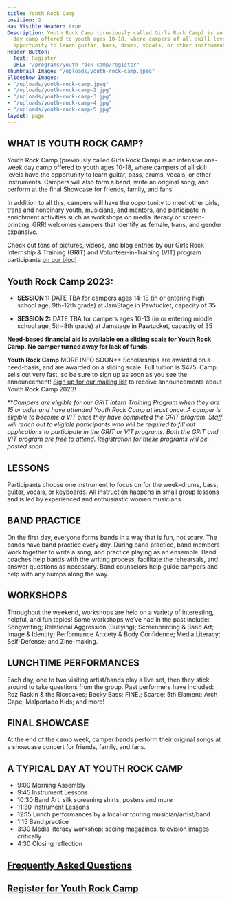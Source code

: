 ```yaml
---
title: Youth Rock Camp
position: 2
Has Visible Header: true
Description: Youth Rock Camp (previously called Girls Rock Camp) is an intensive one-week
  day camp offered to youth ages 10-18, where campers of all skill levels have the
  opportunity to learn guitar, bass, drums, vocals, or other instruments.
Header Button:
  Text: Register
  URL: "/programs/youth-rock-camp/register"
Thumbnail Image: "/uploads/youth-rock-camp.jpeg"
Slideshow Images:
- "/uploads/youth-rock-camp.jpeg"
- "/uploads/youth-rock-camp-2.jpg"
- "/uploads/youth-rock-camp-3.jpg"
- "/uploads/youth-rock-camp-4.jpg"
- "/uploads/youth-rock-camp-5.jpg"
layout: page
---
```


## WHAT IS YOUTH ROCK CAMP?
Youth Rock Camp (previously called Girls Rock Camp) is an intensive one-week day camp offered to youth ages 10-18, where campers of all skill levels have the opportunity to learn guitar, bass, drums, vocals, or other instruments. Campers will also form a band, write an original song, and perform at the final Showcase for friends, family, and fans!

In addition to all this, campers will have the opportunity to meet other girls, trans and nonbinary youth, musicians, and mentors, and participate in enrichment activities such as workshops on media literacy or screen-printing. GRR! welcomes campers that identify as female, trans, and gender expansive.

Check out tons of pictures, videos, and blog entries by our Girls Rock Internship & Training (GRIT) and Volunteer-in-Training (VIT) program participants [on our blog!](/news/)
 
## Youth Rock Camp 2023:


* **SESSION 1:** DATE TBA for campers ages 14-18 (in or entering high school age, 9th-12th grade) at JamStage in Pawtucket, capacity of 35 

* **SESSION 2:** DATE TBA for campers ages 10-13 (in or entering middle school age, 5th-8th grade) at Jamstage in Pawtucket, capacity of 35
 
**Need-based financial aid is available on a sliding scale for Youth Rock Camp. No camper turned away for lack of funds.**

**Youth Rock Camp** MORE INFO SOON**  Scholarships are awarded on a need-basis, and are awarded on a sliding scale. Full tuition is $475. Camp sells out very fast, so be sure to sign up as soon as you see the announcement! [Sign up for our mailing list](/get-involved/subscribe) to receive announcements about Youth Rock Camp 2023!
 
***Campers are eligible for our GRIT Intern Training Program  when they are 15 or older and have attended Youth Rock Camp at least once. A camper is eligible to become a VIT once they have completed the GRIT program. Staff will reach out to eligible participants who will be required to fill out applications to participate in the GRIT or VIT programs. Both the GRIT and VIT program are free to attend. Registration for these programs will be posted soon*


## LESSONS

Participants choose one instrument to focus on for the week–drums, bass, guitar, vocals, or keyboards. All instruction happens in small group lessons and is led by experienced and enthusiastic women musicians.

## BAND PRACTICE

On the first day, everyone forms bands in a way that is fun, not scary. The bands have band practice every day. During band practice, band members work together to write a song, and practice playing as an ensemble. Band coaches help bands with the writing process, facilitate the rehearsals, and answer questions as necessary. Band counselors help guide campers and help with any bumps along the way.

## WORKSHOPS

Throughout the weekend, workshops are held on a variety of interesting, helpful, and fun topics!  Some workshops we’ve had in the past include: Songwriting; Relational Aggression (Bullying); Screenprinting & Band Art; Image & Identity; Performance Anxiety & Body Confidence; Media Literacy; Self-Defense; and Zine-making.

## LUNCHTIME PERFORMANCES

Each day, one to two visiting artist/bands play a live set, then they stick around to take questions from the group. Past performers have included: Roz Raskin & the Ricecakes; Becky Bass; FINE.; Scarce; 5th Elament; Arch Cape; Malportado Kids; and more!

## FINAL SHOWCASE

At the end of the camp week, camper bands perform their original songs at a showcase concert for friends, family, and fans.

## A TYPICAL DAY AT YOUTH ROCK CAMP

* 9:00 Morning Assembly
* 9:45 Instrument Lessons
* 10:30 Band Art: silk screening shirts, posters and more
* 11:30 Instrument Lessons
* 12:15 Lunch performances by a local or touring musician/artist/band
* 1:15 Band practice
* 3:30 Media literacy workshop: seeing magazines, television images critically
* 4:30 Closing reflection

## [Frequently Asked Questions](/programs/youth-rock-camp/register.html#frequently-asked-questions)

## [Register for Youth Rock Camp](/programs/youth-rock-camp/register)